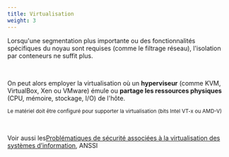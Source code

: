 ```yaml
---
title: Virtualisation
weight: 3
---
```

Lorsqu'une segmentation plus importante ou des fonctionnalités spécifiques du noyau
sont requises (comme le filtrage réseau), l'isolation par conteneurs ne suffit plus.

<p><br/></p>

On peut alors employer la virtualisation où un **hyperviseur**
(comme KVM, VirtualBox, Xen ou VMware) émule ou **partage les ressources
physiques** (CPU, mémoire, stockage, I/O) de l'hôte.

<small>Le matériel doit être configuré pour supporter la virtualisation
(bits Intel VT-x ou AMD-V)</small>

<p><br/></p>

Voir aussi les[Problématiques de sécurité associées à la virtualisation des
systèmes d’information](https://www.ssi.gouv.fr/virtualisation/), ANSSI

<aside class="notes">

</aside>
